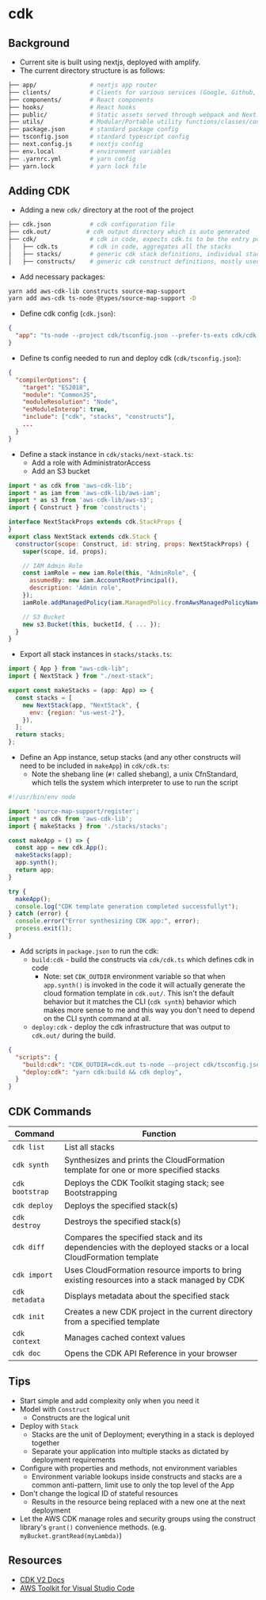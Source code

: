 # cdk

## Background

* Current site is built using nextjs, deployed with amplify.
* The current directory structure is as follows:

```bash
├── app/               # nextjs app router
├── clients/           # Clients for various services (Google, Github, AWS). Auth for these handled by next-auth (https://auth.js.org/)
├── components/        # React components
├── hooks/             # React hooks
├── public/            # Static assets served through webpack and Next.js (fonts, icons, images, mdx, etc)
├── utils/             # Modular/Portable utility functions/classes/constants/etc
├── package.json       # standard package config
├── tsconfig.json      # standard typescript config
├── next.config.js     # nextjs config
├── env.local          # environment variables
├── .yarnrc.yml        # yarn config
├── yarn.lock          # yarn lock file
```

## Adding CDK

* Adding a new `cdk/` directory at the root of the project

```bash
├── cdk.json           # cdk configuration file
├── cdk.out/          # cdk output directory which is auto generated
├── cdk/               # cdk in code, expects cdk.ts to be the entry point (creating App, Stacks, etc)
│   ├── cdk.ts         # cdk in code, aggregates all the stacks
│   ├── stacks/        # generic cdk stack definitions, individual stacks isolate resources to get around AWS resource cap limits
│   ├── constructs/    # generic cdk construct definitions, mostly used in `stacks`
```

* Add necessary packages:

```bash
yarn add aws-cdk-lib constructs source-map-support
yarn add aws-cdk ts-node @types/source-map-support -D
```

* Define cdk config (`cdk.json`):

```json
{
  "app": "ts-node --project cdk/tsconfig.json --prefer-ts-exts cdk/cdk.ts",
}
```

* Define ts config needed to run and deploy cdk (`cdk/tsconfig.json`):

```json
{
  "compilerOptions": {
    "target": "ES2018",
    "module": "CommonJS",
    "moduleResolution": "Node",
    "esModuleInterop": true,
    "include": ["cdk", "stacks", "constructs"],
    ...
  }
}
```

* Define a stack instance in `cdk/stacks/next-stack.ts`:
  * Add a role with AdministratorAccess
  * Add an S3 bucket

```jsx
import * as cdk from 'aws-cdk-lib';
import * as iam from 'aws-cdk-lib/aws-iam';
import * as s3 from 'aws-cdk-lib/aws-s3';
import { Construct } from 'constructs';

interface NextStackProps extends cdk.StackProps {
}
export class NextStack extends cdk.Stack {
  constructor(scope: Construct, id: string, props: NextStackProps) {
    super(scope, id, props);

    // IAM Admin Role
    const iamRole = new iam.Role(this, "AdminRole", {
      assumedBy: new iam.AccountRootPrincipal(),
      description: 'Admin role',
    });
    iamRole.addManagedPolicy(iam.ManagedPolicy.fromAwsManagedPolicyName("AdministratorAccess"));

    // S3 Bucket
    new s3.Bucket(this, bucketId, { ... });
  }
}
```

* Export all stack instances in `stacks/stacks.ts`:

```jsx
import { App } from "aws-cdk-lib";
import { NextStack } from "./next-stack";

export const makeStacks = (app: App) => {
  const stacks = [
    new NextStack(app, "NextStack", {
      env: {region: "us-west-2"},
    }),
  ];
  return stacks;
};
```


* Define an App instance, setup stacks (and any other constructs will need to be included in `makeApp`) in `cdk/cdk.ts`:
  * Note the shebang line (`#!` called shebang), a unix CfnStandard, which tells the system which interpreter to use to run the script

```jsx
#!/usr/bin/env node

import 'source-map-support/register';
import * as cdk from 'aws-cdk-lib';
import { makeStacks } from './stacks/stacks';

const makeApp = () => {
  const app = new cdk.App();
  makeStacks(app);
  app.synth();
  return app;
}

try {
  makeApp();
  console.log("CDK template generation completed successfullyt");
} catch (error) {
  console.error("Error synthesizing CDK app:", error);
  process.exit(1);
}
```

* Add scripts in `package.json` to run the cdk:
  * `build:cdk` - build the constructs via `cdk/cdk.ts` which defines cdk in code
    * Note: set `CDK_OUTDIR` environment variable so that when  `app.synth()` is invoked in the code it will actually generate the cloud formation template in `cdk.out/`. This isn't the default behavior but it matches the CLI (`cdk synth`) behavior which makes more sense to me and this way you don't need to depend on the CLI synth command at all.
  * `deploy:cdk` - deploy the cdk infrastructure that was output to `cdk.out/` during the build.

```json
{
  "scripts": {
    "build:cdk": "CDK_OUTDIR=cdk.out ts-node --project cdk/tsconfig.json cdk/cdk.ts",
    "deploy:cdk": "yarn cdk:build && cdk deploy",
  }
}
```

## CDK Commands

| Command | Function |
|---------|----------|
| `cdk list` | List all stacks |
| `cdk synth` | Synthesizes and prints the CloudFormation template for one or more specified stacks |
| `cdk bootstrap` | Deploys the CDK Toolkit staging stack; see Bootstrapping |
| `cdk deploy` | Deploys the specified stack(s) |
| `cdk destroy` | Destroys the specified stack(s) |
| `cdk diff` | Compares the specified stack and its dependencies with the deployed stacks or a local CloudFormation template |
| `cdk import` | Uses CloudFormation resource imports to bring existing resources into a stack managed by CDK |
| `cdk metadata` | Displays metadata about the specified stack |
| `cdk init` | Creates a new CDK project in the current directory from a specified template|
| `cdk context` | Manages cached context values|
| `cdk doc` | Opens the CDK API Reference in your browser |

## Tips

* Start simple and add complexity only when you need it
* Model with `Construct`
  * Constructs are the logical unit 
* Deploy with `Stack`
  * Stacks are the unit of Deployment; everything in a stack is deployed together
  * Separate your application into multiple stacks as dictated by deployment requirements
* Configure with properties and methods, not environment variables
  * Environment variable lookups inside constructs and stacks are a common anti-pattern, limit use to only the top level of the App
* Don't change the logical ID of stateful resources
  * Results in the resource being replaced with a new one at the next deployment
* Let the AWS CDK manage roles and security groups using the construct library's `grant()` convenience methods. (e.g. `myBucket.grantRead(myLambda)`)

## Resources

* [CDK V2 Docs](https://docs.aws.amazon.com/cdk/v2/guide/cli.html)
* [AWS Toolkit for Visual Studio Code](https://docs.aws.amazon.com/cdk/v2/guide/vscode.html)
